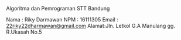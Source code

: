 Algoritma dan Pemrograman
STT Bandung

Nama  : Riky Darmawan
NPM   : 16111305
Email : 22riky22dharmawan@gmail.com
Alamat:Jln. Letkol G.A Manulang gg. R.Ukasah No.5
